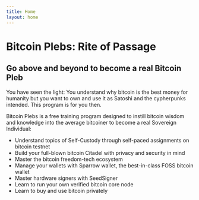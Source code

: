 ```yaml
---
title: Home
layout: home
---
```


# Bitcoin Plebs: Rite of Passage
## Go above and beyond to become a real Bitcoin Pleb

You have seen the light: You understand why bitcoin is the best money for humanity but you want to own and use it as Satoshi and the cypherpunks intended. This program is for you then.

Bitcoin Plebs is a free training program designed to instill bitcoin wisdom and knowledge into the average bitcoiner to become a real Sovereign Individual:
- Understand topics of Self-Custody through self-paced assignments on bitcoin testnet
- Build your full-blown bitcoin Citadel with privacy and security in mind
- Master the bitcoin freedom-tech ecosystem
- Manage your wallets with Sparrow wallet, the best-in-class FOSS bitcoin wallet
- Master hardware signers with SeedSigner
- Learn to run your own verified bitcoin core node
- Learn to buy and use bitcoin privately

